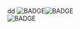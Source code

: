 dd
<img src="https://img.shields.io/badge/Adobe XD-FF61F6?style=flat-square&logo=Adobe XD&logoColor=white" alt="BADGE"/><img src="https://img.shields.io/badge/Adobe Illustrator-FF9A00?style=flat-square&logo=Adobe Illustrator&logoColor=white" alt="BADGE"/><br/><img src="https://img.shields.io/badge/Adobe Illustrator-FF9A00?style=flat-square&logo=Adobe Illustrator&logoColor=white" alt="BADGE"/>